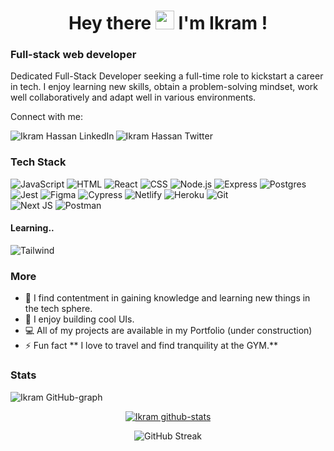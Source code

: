 <!-- <a href="#"><img width="100%" height="auto" src="https://images-wixmp-ed30a86b8c4ca887773594c2.wixmp.com/f/1a51a6de-f960-4f82-b743-c1a61ea08a79/dbesgmc-15a0852a-dd64-461b-8613-33f4613f4d90.png/v1/fill/w_1024,h_576,q_80,strp/programming_wallpaper_by_affanindo_dbesgmc-fullview.jpg?token=eyJ0eXAiOiJKV1QiLCJhbGciOiJIUzI1NiJ9.eyJzdWIiOiJ1cm46YXBwOjdlMGQxODg5ODIyNjQzNzNhNWYwZDQxNWVhMGQyNmUwIiwiaXNzIjoidXJuOmFwcDo3ZTBkMTg4OTgyMjY0MzczYTVmMGQ0MTVlYTBkMjZlMCIsIm9iaiI6W1t7ImhlaWdodCI6Ijw9NTc2IiwicGF0aCI6IlwvZlwvMWE1MWE2ZGUtZjk2MC00ZjgyLWI3NDMtYzFhNjFlYTA4YTc5XC9kYmVzZ21jLTE1YTA4NTJhLWRkNjQtNDYxYi04NjEzLTMzZjQ2MTNmNGQ5MC5wbmciLCJ3aWR0aCI6Ijw9MTAyNCJ9XV0sImF1ZCI6WyJ1cm46c2VydmljZTppbWFnZS5vcGVyYXRpb25zIl19.gwWVGub2H-UkJum8Gs4nAG_BcOSOjWvj21ORAsFbeiw" height="20px"/></a> -->

<h1 align="center">Hey there <img src="https://raw.githubusercontent.com/MartinHeinz/MartinHeinz/master/wave.gif" width="30px"> I'm Ikram !</h1>

### Full-stack web developer

Dedicated Full-Stack Developer seeking a full-time role to kickstart a career in tech. I enjoy learning new skills, obtain a problem-solving mindset, work well collaboratively and adapt well in various environments.


Connect with me:

<a href="https://www.linkedin.com/in/ikram-hassan-aa5287bb">
  <img align="left" alt="Ikram Hassan LinkedIn" src="https://img.shields.io/static/v1?style=for-the-badge&message=LinkedIn&color=0A66C2&logo=LinkedIn&logoColor=FFFFFF&label=" />
</a>
<a href="https://twitter.com/ikram_ayax">
  <img align="left" alt="Ikram Hassan Twitter" src="https://img.shields.io/static/v1?style=for-the-badge&message=Twitter&color=1DA1F2&logo=Twitter&logoColor=FFFFFF&label=" />
</a>
<br/>

### Tech Stack
![JavaScript](https://img.shields.io/badge/-javascript-F7DF1E?&style=for-the-badge&logo=javascript&logoColor=black)
![HTML](https://img.shields.io/badge/HTML5-E34F26?style=for-the-badge&logo=html5&logoColor=white) 
![React](https://img.shields.io/badge/-ReactJS-grey?&style=for-the-badge&logo=react&logoColor=61DAFB)
![CSS](https://img.shields.io/badge/-css3-1572B6?&style=for-the-badge&logo=css3&logoColor=white)
![Node.js](https://img.shields.io/badge/Node.js-339933?style=for-the-badge&logo=nodedotjs&logoColor=white)
![Express](https://img.shields.io/badge/Express.js-000000?style=for-the-badge&logo=express&logoColor=white)
![Postgres](https://img.shields.io/badge/postgres-%23316192.svg?style=for-the-badge&logo=postgresql&logoColor=white)
![Jest](https://img.shields.io/badge/-jest-%23C21325?style=for-the-badge&logo=jest&logoColor=white)
![Figma](https://img.shields.io/badge/figma-%23F24E1E.svg?style=for-the-badge&logo=figma&logoColor=white)
![Cypress](https://img.shields.io/badge/-cypress-%23E5E5E5?style=for-the-badge&logo=cypress&logoColor=058a5e)
![Netlify](https://img.shields.io/badge/netlify-%23000000.svg?style=for-the-badge&logo=netlify&logoColor=#00C7B7)
![Heroku](https://img.shields.io/badge/heroku-%23430098.svg?style=for-the-badge&logo=heroku&logoColor)
![Git](https://img.shields.io/badge/git-%23F05033.svg?style=for-the-badge&logo=git&logoColor=white)  
![Next JS](https://img.shields.io/badge/Next-black?style=for-the-badge&logo=next.js&logoColor=white) 
![Postman](https://img.shields.io/badge/Postman-FF6C37?style=for-the-badge&logo=postman&logoColor=white)


#### Learning..
![Tailwind](https://img.shields.io/badge/Tailwind-38B2AC?style=for-the-badge&logo=tailwind-css&logoColor=white)

### More

- 🌱 I find contentment in gaining knowledge and learning new things in the tech sphere.
- 💬 I enjoy building cool UIs.
- 💻 All of my projects are available in my Portfolio (under construction)
- ⚡ Fun fact ** I love to travel and find tranquility at the GYM.**

### Stats

![Ikram GitHub-graph](https://activity-graph.herokuapp.com/graph?username=IkramH98&theme=react-dark&hide_border=true&area=true)
<!-- ![Ikram Top-Languages](https://github-readme-stats.vercel.app/api/top-langs/?username=IkramH98&langs_count=8&count_private=true&layout=compact&theme=react&hide_border=true&bg_color=0D1117) -->
 

<div align="center">
<a href="https://github.com/IkramH98">
 <img align="center" src="https://github-readme-stats.vercel.app/api?username=IkramH98&show_icons=true&theme=dark&line_height=27&title_color=2EDDD5&bg_color=000000&hide_border=1" alt="Ikram github-stats"/>
</a>


![GitHub Streak](https://github-readme-streak-stats.herokuapp.com?user=IkramH98&theme=great-gatsby&hide_border=true&sideNums=2EDDD5&background=000000&ring=1CC6DD&border=DD2727&currStreakNum=2ACBDD)
  
</div>
